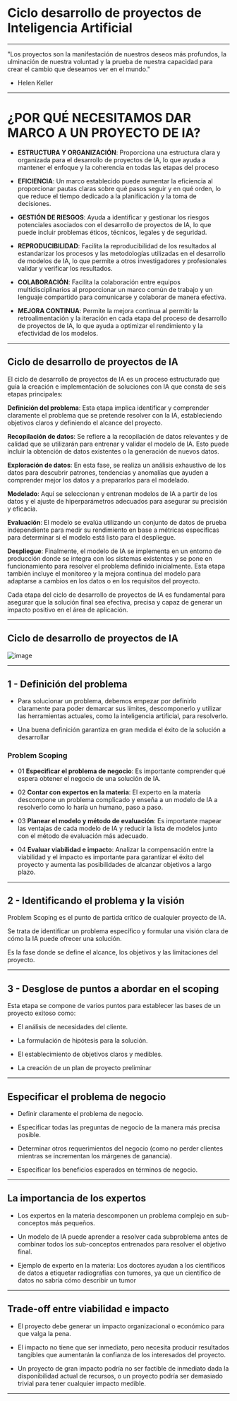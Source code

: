 # Ciclo desarrollo de proyectos de Inteligencia Artificial


---

"Los proyectos son la manifestación de nuestros deseos más profundos, la ulminación de nuestra voluntad y la prueba de nuestra capacidad para crear el cambio que deseamos ver en el mundo."

- Helen Keller

---

# ¿POR QUÉ NECESITAMOS DAR MARCO A UN PROYECTO DE IA?

- **ESTRUCTURA Y ORGANIZACIÓN**: Proporciona una estructura clara y organizada para el desarrollo de proyectos de IA, lo que ayuda a mantener el enfoque y la
coherencia en todas las etapas del proceso

- **EFICIENCIA**: Un marco establecido puede aumentar la eficiencia al proporcionar pautas claras sobre qué pasos seguir y en qué orden, lo que reduce el tiempo dedicado a la planificación y la toma de decisiones.

- **GESTIÓN DE RIESGOS**: Ayuda a identificar y gestionar los riesgos potenciales asociados con el desarrollo de proyectos de IA, lo que puede incluir problemas éticos, técnicos, legales y de seguridad.

- **REPRODUCIBILIDAD**: Facilita la reproducibilidad de los resultados al estandarizar los procesos y las metodologías utilizadas en el desarrollo de
modelos de IA, lo que permite a otros investigadores y profesionales validar y verificar los resultados.

- **COLABORACIÓN**: Facilita la colaboración entre equipos multidisciplinarios al proporcionar un marco común de trabajo y un lenguaje compartido para comunicarse y
colaborar de manera efectiva.

- **MEJORA CONTINUA**: Permite la mejora continua al permitir la retroalimentación y la iteración en cada etapa del proceso de desarrollo de proyectos de IA, lo que ayuda a optimizar el rendimiento y la efectividad de los
modelos.

---

## Ciclo de desarrollo de proyectos de IA

El ciclo de desarrollo de proyectos de IA es un proceso estructurado que guía la creación e implementación de soluciones con IA que consta de seis etapas principales:

**Definición del problema**: Esta etapa implica identificar y comprender claramente el problema que se pretende resolver con la IA, estableciendo objetivos claros y definiendo el alcance del proyecto.

**Recopilación de datos**: Se refiere a la recopilación de datos relevantes y de calidad que se utilizarán para entrenar y validar el modelo de IA. Esto puede incluir la obtención de datos existentes o la generación de nuevos datos.

**Exploración de datos**: En esta fase, se realiza un análisis exhaustivo de los datos para descubrir patrones, tendencias y anomalías que ayuden a comprender mejor los datos y a prepararlos para el modelado.

**Modelado**: Aquí se seleccionan y entrenan modelos de IA a partir de los datos y el ajuste de hiperparámetros adecuados para asegurar su precisión y eficacia.

**Evaluación**: El modelo se evalúa utilizando un conjunto de datos de prueba independiente para medir su rendimiento en base a métricas específicas para determinar si el modelo está listo para el despliegue.

**Despliegue**: Finalmente, el modelo de IA se implementa en un entorno de producción donde se integra con los sistemas existentes y se pone en funcionamiento para resolver el problema definido inicialmente. Esta etapa también incluye el monitoreo y la mejora continua del modelo para adaptarse a cambios en los datos o en los requisitos del proyecto.

Cada etapa del ciclo de desarrollo de proyectos de IA es fundamental para asegurar que la solución final sea efectiva, precisa y capaz de generar un impacto positivo en el área de aplicación.

---

## Ciclo de desarrollo de proyectos de IA

![image](https://github.com/eugenia1984/IA/assets/72580574/e1419cee-cf8d-4dad-8e41-be80539931c5)


---

## 1 - Definición del problema

- Para solucionar un problema, debemos empezar por definirlo claramente para poder demarcar sus límites, descomponerlo y utilizar las herramientas actuales, como la inteligencia artificial, para resolverlo.

- Una buena definición garantiza en gran medida el éxito de la solución a desarrollar

### Problem Scoping

- 01 **Especificar el problema de negocio**: Es importante comprender qué espera obtener el negocio de una solución de IA. 

- 02 **Contar con expertos en la materia**: El experto en la materia descompone un problema complicado y enseña a un modelo de IA a resolverlo como lo haría un humano, paso a paso.

- 03 **Planear el modelo y método de evaluación**: Es importante mapear las ventajas de cada modelo de IA y reducir la lista de modelos junto con el método de evaluación más adecuado.

- 04 **Evaluar viabilidad e impacto**: Analizar la compensación entre la viabilidad y el impacto es importante para garantizar el éxito del proyecto y aumenta las posibilidades de alcanzar objetivos a largo plazo.

---

## 2 - Identificando el problema y la visión

Problem Scoping es el punto de partida crítico de cualquier proyecto de IA.

Se trata de identificar un problema específico y formular una visión clara de cómo la IA puede ofrecer una solución.

Es la fase donde se define el alcance, los objetivos y las limitaciones del proyecto.

---

## 3 - Desglose de puntos a abordar en el scoping

Esta etapa se compone de varios puntos para establecer las bases de un proyecto exitoso como:

- El análisis de necesidades del cliente.

- La formulación de hipótesis para la solución.

- El establecimiento de objetivos claros y medibles.

- La creación de un plan de proyecto preliminar

---

## Especificar el problema de negocio

- Definir claramente el problema de negocio.

- Especificar todas las preguntas de negocio de la manera más precisa posible.

- Determinar otros requerimientos del negocio (como no perder clientes mientras se incrementan los márgenes de ganancia).

- Especificar los beneficios esperados en términos de negocio.

---

## La importancia de los expertos

- Los expertos en la materia descomponen un problema complejo en sub-conceptos más pequeños.

- Un modelo de IA puede aprender a resolver cada subproblema antes de combinar todos los sub-conceptos entrenados para resolver el objetivo final.

- Ejemplo de experto en la materia: Los doctores ayudan a los científicos de datos a etiquetar radiografías con tumores, ya que un científico de datos no sabría cómo describir un tumor

---

## Trade-off entre viabilidad e impacto

- El proyecto debe generar un impacto organizacional o económico para que valga la pena.

- El impacto no tiene que ser inmediato, pero necesita producir resultados tangibles que aumentarán la confianza de los interesados del proyecto.

- Un proyecto de gran impacto podría no ser factible de inmediato dada la disponibilidad actual de recursos, o un proyecto podría ser demasiado trivial para tener cualquier impacto medible.

---